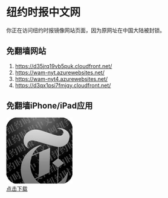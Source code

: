<h1>纽约时报中文网</h1>
<p>你正在访问纽约时报镜像网站页面，因为原网址在中国大陆被封锁。</p>
<h2>免翻墙网站</h2>
<ol>
<li><a href="https://d35jrq19vb5puk.cloudfront.net/" target="1">https://d35jrq19vb5puk.cloudfront.net/</a></li>
<li><a href="https://wam-nyt.azurewebsites.net/" target="2">https://wam-nyt.azurewebsites.net/</a></li>
<li><a href="https://wam-nyt4.azurewebsites.net/" target="3">https://wam-nyt4.azurewebsites.net/</a></li>
<li><a href="https://d3qx1psi7fmjqy.cloudfront.net/" target="4">https://d3qx1psi7fmjqy.cloudfront.net/</a></li>
</ol>
<h2>免翻墙iPhone/iPad应用</h2>
<p>
	<a href="https://itunes.apple.com/cn/app/niu-yue-shi-bao-zhong-wen-wang/id807498298?mt=8">
		<img src="icon175x175.jpeg" />
		<br/>点击下载
	</a>
</p>
